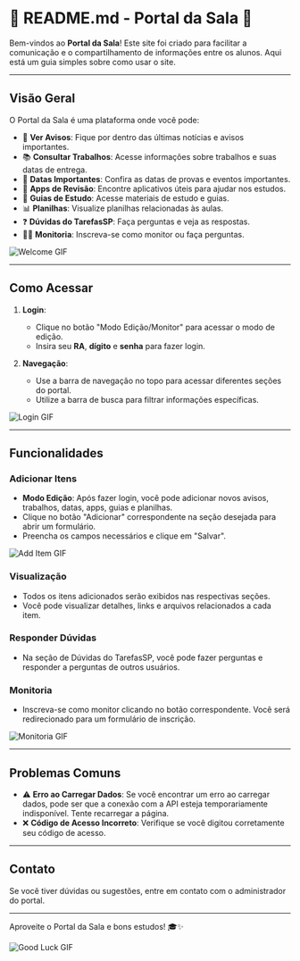 # 🎉 README.md - Portal da Sala 🎉

Bem-vindos ao **Portal da Sala**! Este site foi criado para facilitar a comunicação e o compartilhamento de informações entre os alunos. Aqui está um guia simples sobre como usar o site.

---

## Visão Geral

O Portal da Sala é uma plataforma onde você pode:

- 📢 **Ver Avisos**: Fique por dentro das últimas notícias e avisos importantes.
- 📚 **Consultar Trabalhos**: Acesse informações sobre trabalhos e suas datas de entrega.
- 📅 **Datas Importantes**: Confira as datas de provas e eventos importantes.
- 📱 **Apps de Revisão**: Encontre aplicativos úteis para ajudar nos estudos.
- 📖 **Guias de Estudo**: Acesse materiais de estudo e guias.
- 📊 **Planilhas**: Visualize planilhas relacionadas às aulas.
- ❓ **Dúvidas do TarefasSP**: Faça perguntas e veja as respostas.
- 👩‍🏫 **Monitoria**: Inscreva-se como monitor ou faça perguntas.

![Welcome GIF](https://www.icegif.com/wp-content/uploads/2023/07/icegif-489.gif)

---

## Como Acessar

1. **Login**: 
   - Clique no botão "Modo Edição/Monitor" para acessar o modo de edição.
   - Insira seu **RA**, **dígito** e **senha** para fazer login.

2. **Navegação**:
   - Use a barra de navegação no topo para acessar diferentes seções do portal.
   - Utilize a barra de busca para filtrar informações específicas.

![Login GIF](https://media.giphy.com/media/3o7aD2sa1g0g8g0g8I/giphy.gif)

---

## Funcionalidades

### Adicionar Itens

- **Modo Edição**: Após fazer login, você pode adicionar novos avisos, trabalhos, datas, apps, guias e planilhas.
- Clique no botão "Adicionar" correspondente na seção desejada para abrir um formulário.
- Preencha os campos necessários e clique em "Salvar".

![Add Item GIF](https://media.giphy.com/media/3o7aD2sa1g0g8g0g8I/giphy.gif)

### Visualização

- Todos os itens adicionados serão exibidos nas respectivas seções.
- Você pode visualizar detalhes, links e arquivos relacionados a cada item.

### Responder Dúvidas

- Na seção de Dúvidas do TarefasSP, você pode fazer perguntas e responder a perguntas de outros usuários.

### Monitoria

- Inscreva-se como monitor clicando no botão correspondente. Você será redirecionado para um formulário de inscrição.

![Monitoria GIF](https://media.giphy.com/media/3o7aD2sa1g0g8g0g8I/giphy.gif)

---

## Problemas Comuns

- ⚠️ **Erro ao Carregar Dados**: Se você encontrar um erro ao carregar dados, pode ser que a conexão com a API esteja temporariamente indisponível. Tente recarregar a página.
- ❌ **Código de Acesso Incorreto**: Verifique se você digitou corretamente seu código de acesso.

---

## Contato

Se você tiver dúvidas ou sugestões, entre em contato com o administrador do portal.

---

Aproveite o Portal da Sala e bons estudos! 🎓✨

![Good Luck GIF](https://media.giphy.com/media/3o7aD2sa1g0g8g0g8I/giphy.gif)
